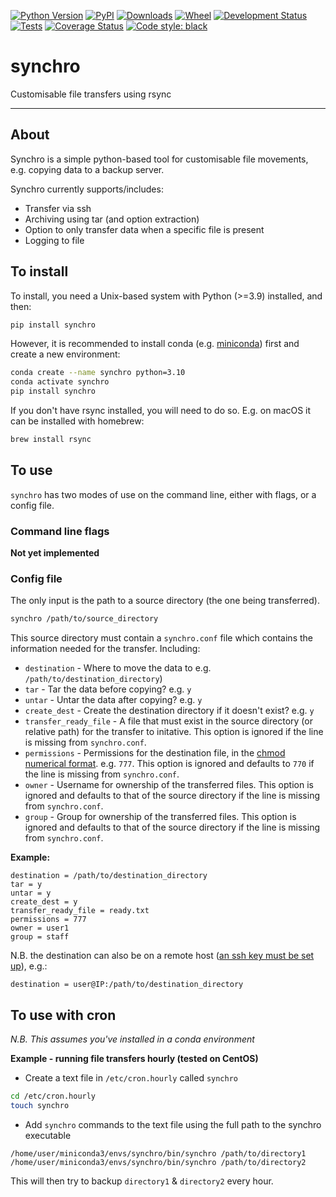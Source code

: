 [![Python Version](https://img.shields.io/pypi/pyversions/synchro.svg)](https://pypi.org/project/synchro)
[![PyPI](https://img.shields.io/pypi/v/synchro.svg)](https://pypi.org/project/synchro)
[![Downloads](https://pepy.tech/badge/synchro)](https://pepy.tech/project/synchro)
[![Wheel](https://img.shields.io/pypi/wheel/synchro.svg)](https://pypi.org/project/synchro)
[![Development Status](https://img.shields.io/pypi/status/synchro.svg)](https://github.com/instituteofcancerresearch/synchro)
[![Tests](https://img.shields.io/github/workflow/status/instituteofcancerresearch/synchro/tests)](
    https://github.com/instituteofcancerresearch/synchro/actions)
[![Coverage Status](https://coveralls.io/repos/github/instituteofcancerresearch/synchro/badge.svg?branch=main)](https://coveralls.io/github/instituteofcancerresearch/synchro?branch=main)
[![Code style: black](https://img.shields.io/badge/code%20style-black-000000.svg)](https://github.com/python/black)
# synchro
Customisable file transfers using rsync

---
## About
Synchro is a simple python-based tool for customisable file movements, e.g. copying data to a backup server.

Synchro currently supports/includes:
* Transfer via ssh
* Archiving using tar (and option extraction)
* Option to only transfer data when a specific file is present
* Logging to file

## To install
To install, you need a Unix-based system with Python (>=3.9) installed, and then:

```bash
pip install synchro
```

However, it is recommended to install conda (e.g. [miniconda](https://docs.conda.io/en/latest/miniconda.html)) first and create a new environment:

```bash
conda create --name synchro python=3.10
conda activate synchro
pip install synchro
```

If you don't have rsync installed, you will need to do so. E.g. on macOS 
it can be installed with homebrew:
```bash
brew install rsync
```

## To use
`synchro` has two modes of use on the command line, either with flags, or a config file.

### Command line flags
**Not yet implemented**


### Config file
The only input is the path to a source directory (the one being transferred).
```bash
synchro /path/to/source_directory
```

This source directory must contain a `synchro.conf` file which contains the 
information needed for the transfer. Including:
* `destination` - Where to move the data to e.g. `/path/to/destination_directory`)
* `tar` - Tar the data before copying? e.g. `y` 
* `untar` - Untar the data after copying? e.g. `y`
* `create_dest` - Create the destination directory if it doesn't exist? e.g. `y`
* `transfer_ready_file` - A file that must exist in the source directory
(or relative path) for the transfer to initative. This option is ignored if the line is
missing from `synchro.conf`.
* `permissions`  - Permissions for the destination file, in the
[chmod numerical format](Ohttps://chmodcommand.com/chmod-777/). e.g. `777`.
This option is ignored and defaults to `770` if the line is missing from `synchro.conf`.
* `owner`  - Username for ownership of the transferred files. 
This option is ignored and defaults to that of the source directory 
if the line is missing from `synchro.conf`.
* `group`  - Group for ownership of the transferred files. 
This option is ignored and defaults to that of the source directory 
if the line is missing from `synchro.conf`.

**Example:**
```text
destination = /path/to/destination_directory
tar = y
untar = y 
create_dest = y 
transfer_ready_file = ready.txt
permissions = 777
owner = user1
group = staff
```

N.B. the destination can also be on a remote host 
([an ssh key must be set up](https://www.digitalocean.com/community/tutorials/how-to-set-up-ssh-keys-2)), 
e.g.:
```text
destination = user@IP:/path/to/destination_directory
```

## To use with cron
*N.B. This assumes you've installed in a conda environment*

**Example - running file transfers hourly (tested on CentOS)**
* Create a text file in `/etc/cron.hourly` called `synchro`
```bash
cd /etc/cron.hourly
touch synchro
```
* Add `synchro` commands to the text file using the full path to the synchro executable
```text
/home/user/miniconda3/envs/synchro/bin/synchro /path/to/directory1
/home/user/miniconda3/envs/synchro/bin/synchro /path/to/directory2
```

This will then try to backup `directory1` & `directory2` every hour.